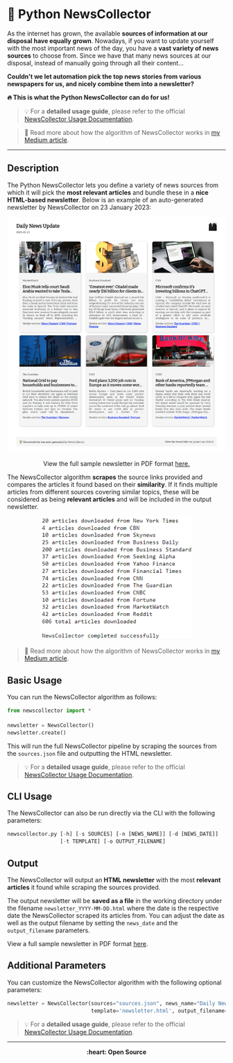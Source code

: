 # :newspaper: Python NewsCollector

As the internet has grown, the available **sources of information at our disposal have equally grown**. Nowadays, if you want to update yourself with the most important news of the day, you have a **vast variety of news sources** to choose from. Since we have that many news sources at our disposal, instead of manually going through all their content...

**Couldn't we let **automation** pick the top news stories from various newspapers for us, and nicely combine them into a newsletter?**

**:fire: This is what the Python NewsCollector can do for us!**

> :bulb: For a **detailed usage guide**, please refer to the official [NewsCollector Usage Documentation](https://github.com/elisemercury/News-Collector/wiki/NewsCollector-Usage-Documentation).

> :closed_book: Read more about how the algorithm of NewsCollector works in [my Medium article](https://medium.com/@eliselandman/automated-news-article-collection-with-python-9267968c9ea).

-------

## Description

The Python NewsCollector lets you define a variety of news sources from which it will pick the **most relevant articles** and bundle these in a **nice HTML-based newsletter**. Below is an example of an auto-generated newsletter by NewsCollector on 23 January 2023:

<p align="center"> 
  <img src="misc/newsletter_rendered_23Jan.png" width="800" title="Example Output: Rendered Newsletter from Python News Collector">
</p>

<p align="center">
View the full sample newsletter in PDF format <a href=https://github.com/elisemercury/NewsCollector/blob/main/sample_newsletter.pdf>here.</a>
</p>

The NewsCollector algorithm **scrapes** the source links provided and compares the articles it found based on their **similarity**. If it finds multiple articles from different sources covering similar topics, these will be considered as being **relevant articles** and will be included in the output newsletter.

<p align="center">
  <img src="misc/collected_news.png" width="350" title="Example Output: Rendered Newsletter from Python News Collector">
</p>

> :closed_book: Read more about how the algorithm of NewsCollector works in [my Medium article](https://medium.com/@eliselandman/automated-news-article-collection-with-python-9267968c9ea).

## Basic Usage

You can run the NewsCollector algorithm as follows:

```Python
from newscollector import *

newsletter = NewsCollector()
newsletter.create()
```

This will run the full NewsCollector pipeline by scraping the sources from the `sources.json` file and outputting the HTML newsletter.

> :bulb: For a **detailed usage guide**, please refer to the official [NewsCollector Usage Documentation](https://github.com/elisemercury/News-Collector/wiki/NewsCollector-Usage-Documentation).

## CLI Usage

The NewsCollector can also be run directly via the CLI with the following parameters:

```python
newscollector.py [-h] [-s SOURCES] [-n [NEWS_NAME]] [-d [NEWS_DATE]] 
                 [-t TEMPLATE] [-o OUTPUT_FILENAME]
```

## Output

The NewsCollector will output an **HTML newsletter** with the most **relevant articles** it found while scraping the sources provided. 

The output newsletter will be **saved as a file** in the working directory under the filename `newsletter_YYYY-MM-DD.html` where the date is the respective date the NewsCollector scraped its articles from. You can adjust the date as well as the output filename by setting the `news_date` and the `output_filename` parameters.

View a full sample newsletter in PDF format [here](https://github.com/elisemercury/NewsCollector/blob/main/sample_newsletter.pdf).

## Additional Parameters

You can customize the NewsCollector algorithm with the following optional parameters:

```Python
newsletter = NewsCollector(sources="sources.json", news_name="Daily News Update", news_date=date.today(), 
                           template='newsletter.html', output_filename='default')
```

> :bulb: For a **detailed usage guide**, please refer to the official [NewsCollector Usage Documentation](https://github.com/elisemercury/News-Collector/wiki/NewsCollector-Usage-Documentation).

-------

<p align="center"><b>
:heart: Open Source 
</b></p>
